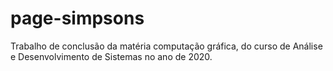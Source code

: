 # page-simpsons
Trabalho de conclusão da matéria computação gráfica, do curso de Análise e Desenvolvimento de Sistemas no ano de 2020.
